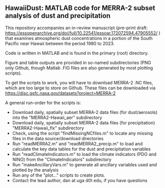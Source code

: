 ## **HawaiiDust**: MATLAB code for MERRA-2 subset analysis of dust and precipitation

This repository accompanies an in-review manuscript (pre-print draft: https://essopenarchive.org/doi/full/10.22541/essoar.172072594.47905552/ ) that examines atmospheric dust concentrations in a portion of the South Pacific near Hawaii between the period 1980 to 2023. 

Code is written in MATLAB and is found in the primary (root) directory. 

Figure and table outputs are provided in so-named subdirectories (PNG only Github, though Matlab .FIG files are also generated by most plotting scripts).

To get the scripts to work, you will have to download MERRA-2 .NC files, which are too large to store on Github. These files can be downloaded via https://disc.gsfc.nasa.gov/datasets?project=MERRA-2

A general run-order for the scripts is:
- Download daily, spatially subset MERRA-2 data files (for dust/aerosols) into the "MERRA2-Hawaii_aer" subdirectory
- Download daily, spatially subset MERRA-2 data files (for precipitation) "MERRA2-Hawaii_flx" subdirectory
- Check, using the script "findMissingNCfiles.m" to locate any missing files in the data source/download directories
- Run "readMERRA2.m" and "readMERRA2_precip.m" to load and calculate the key data tables for the dust and precipitation variables
- Run "readClimateIndicators.m" to load the climate indicators (PDO and NINO) from the "ClimateIndicators" subdirectory
- Run "makeAncillaryVars.m" to generate all ancillary variables used and plotted by the analysis
- Run any of the "plot..." scripts to create plots.
- Contact the lead author, dan at uga d0t edu, if you have questions
